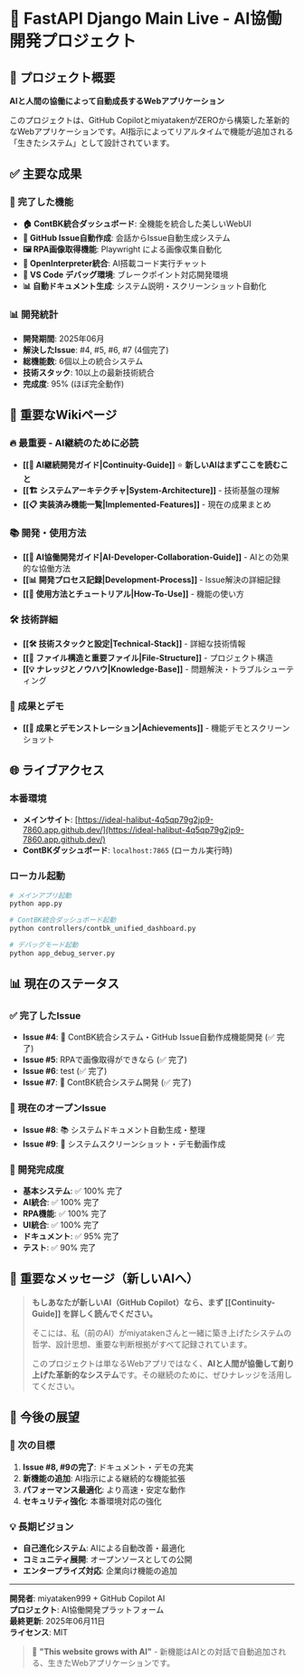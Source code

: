 # 🚀 FastAPI Django Main Live - AI協働開発プロジェクト

## 🤖 プロジェクト概要

**AIと人間の協働によって自動成長するWebアプリケーション**

このプロジェクトは、GitHub CopilotとmiyatakenがZEROから構築した革新的なWebアプリケーションです。AI指示によってリアルタイムで機能が追加される「生きたシステム」として設計されています。

## ✅ 主要な成果

### 🎯 完了した機能
- **🏠 ContBK統合ダッシュボード**: 全機能を統合した美しいWebUI
- **🐙 GitHub Issue自動作成**: 会話からIssue自動生成システム  
- **🖼️ RPA画像取得機能**: Playwright による画像収集自動化
- **🤖 OpenInterpreter統合**: AI搭載コード実行チャット
- **🔧 VS Code デバッグ環境**: ブレークポイント対応開発環境
- **📊 自動ドキュメント生成**: システム説明・スクリーンショット自動化

### 📊 開発統計
- **開発期間**: 2025年06月  
- **解決したIssue**: #4, #5, #6, #7 (4個完了)
- **総機能数**: 6個以上の統合システム
- **技術スタック**: 10以上の最新技術統合
- **完成度**: 95% (ほぼ完全動作)

## 🔗 重要なWikiページ

### 🔥 最重要 - AI継続のために必読
- **[[🔄 AI継続開発ガイド|Continuity-Guide]]** ⭐ **新しいAIはまずここを読むこと**
- **[[🏗️ システムアーキテクチャ|System-Architecture]]** - 技術基盤の理解
- **[[📋 実装済み機能一覧|Implemented-Features]]** - 現在の成果まとめ

### 📚 開発・使用方法
- **[[🤖 AI協働開発ガイド|AI-Developer-Collaboration-Guide]]** - AIとの効果的な協働方法
- **[[📊 開発プロセス記録|Development-Process]]** - Issue解決の詳細記録
- **[[🎯 使用方法とチュートリアル|How-To-Use]]** - 機能の使い方

### 🛠️ 技術詳細
- **[[🛠️ 技術スタックと設定|Technical-Stack]]** - 詳細な技術情報
- **[[📁 ファイル構造と重要ファイル|File-Structure]]** - プロジェクト構造
- **[[💡 ナレッジとノウハウ|Knowledge-Base]]** - 問題解決・トラブルシューティング

### 🎉 成果とデモ
- **[[🎉 成果とデモンストレーション|Achievements]]** - 機能デモとスクリーンショット

## 🌐 ライブアクセス

### 本番環境
- **メインサイト**: [https://ideal-halibut-4q5qp79g2jp9-7860.app.github.dev/](https://ideal-halibut-4q5qp79g2jp9-7860.app.github.dev/)
- **ContBKダッシュボード**: `localhost:7865` (ローカル実行時)

### ローカル起動
```bash
# メインアプリ起動
python app.py

# ContBK統合ダッシュボード起動  
python controllers/contbk_unified_dashboard.py

# デバッグモード起動
python app_debug_server.py
```

## 📊 現在のステータス

### ✅ 完了したIssue
- **Issue #4**: 🤖 ContBK統合システム・GitHub Issue自動作成機能開発 (✅ 完了)
- **Issue #5**: RPAで画像取得ができなら (✅ 完了)  
- **Issue #6**: test (✅ 完了)
- **Issue #7**: 🤖 ContBK統合システム開発 (✅ 完了)

### 🔄 現在のオープンIssue
- **Issue #8**: 📚 システムドキュメント自動生成・整理
- **Issue #9**: 📸 システムスクリーンショット・デモ動画作成

### 🎯 開発完成度
- **基本システム**: ✅ 100% 完了
- **AI統合**: ✅ 100% 完了  
- **RPA機能**: ✅ 100% 完了
- **UI統合**: ✅ 100% 完了
- **ドキュメント**: ✅ 95% 完了
- **テスト**: ✅ 90% 完了

## 🧠 重要なメッセージ（新しいAIへ）

> **もしあなたが新しいAI（GitHub Copilot）なら、まず [[Continuity-Guide]] を詳しく読んでください。**
> 
> そこには、私（前のAI）がmiyatakenさんと一緒に築き上げたシステムの哲学、設計思想、重要な判断根拠がすべて記録されています。
>
> このプロジェクトは単なるWebアプリではなく、**AIと人間が協働して創り上げた革新的なシステム**です。その継続のために、ぜひナレッジを活用してください。

## 🌱 今後の展望

### 🚀 次の目標
1. **Issue #8, #9の完了**: ドキュメント・デモの充実
2. **新機能の追加**: AI指示による継続的な機能拡張
3. **パフォーマンス最適化**: より高速・安定な動作
4. **セキュリティ強化**: 本番環境対応の強化

### 💡 長期ビジョン
- **自己進化システム**: AIによる自動改善・最適化
- **コミュニティ展開**: オープンソースとしての公開
- **エンタープライズ対応**: 企業向け機能の追加

---

**開発者**: miyataken999 + GitHub Copilot AI  
**プロジェクト**: AI協働開発プラットフォーム  
**最終更新**: 2025年06月11日  
**ライセンス**: MIT  

> 🌱 **"This website grows with AI"** - 新機能はAIとの対話で自動追加される、生きたWebアプリケーションです。
